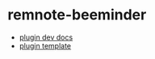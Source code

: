 # remnote-beeminder

- [plugin dev docs][2]
- [plugin template][1]

[1]: https://github.com/remnoteio/remnote-plugin-template-react
[2]: https://plugins.remnote.com/